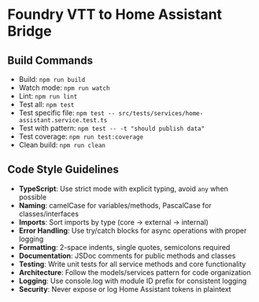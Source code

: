 # Foundry VTT to Home Assistant Bridge

## Build Commands
- Build: `npm run build`
- Watch mode: `npm run watch`
- Lint: `npm run lint`
- Test all: `npm test`
- Test specific file: `npm test -- src/tests/services/home-assistant.service.test.ts`
- Test with pattern: `npm test -- -t "should publish data"`
- Test coverage: `npm run test:coverage`
- Clean build: `npm run clean`

## Code Style Guidelines
- **TypeScript**: Use strict mode with explicit typing, avoid `any` when possible
- **Naming**: camelCase for variables/methods, PascalCase for classes/interfaces
- **Imports**: Sort imports by type (core → external → internal)
- **Error Handling**: Use try/catch blocks for async operations with proper logging
- **Formatting**: 2-space indents, single quotes, semicolons required
- **Documentation**: JSDoc comments for public methods and classes
- **Testing**: Write unit tests for all service methods and core functionality
- **Architecture**: Follow the models/services pattern for code organization
- **Logging**: Use console.log with module ID prefix for consistent logging
- **Security**: Never expose or log Home Assistant tokens in plaintext